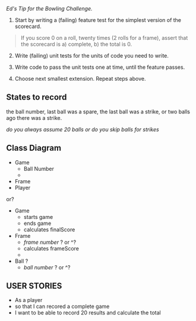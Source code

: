 *Ed's Tip* _for the Bowling Challenge._

1. Start by writing a (failing) feature test for the simplest version of the scorecard.

> If you score 0 on a roll, twenty times (2 rolls for a frame), assert that the scorecard is a) complete, b) the total is 0.

2. Write (failing) unit tests for the units of code you need to write.

3. Write code to pass the unit tests one at time, until the feature passes.

4. Choose next smallest extension. Repeat steps above.

## States to record

the ball number,
last ball was a spare,
the last ball was a strike,
or two balls ago there was a strike.

*do you always assume 20 balls or do you skip balls for strikes*

## Class Diagram

- Game
  - Ball Number
  -
- Frame
- Player

or?

- Game
  - starts game
  - ends game
  - calculates finalScore
- Frame
  - *frame number* ? or ^?
  - calculates frameScore
  -
- Ball ?
  - *ball number* ? or ^?

## USER STORIES

- As a player
- so that I can recored a complete game
- I want to be able to record 20 results and calculate the total
